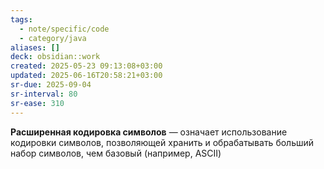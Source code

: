 ```yaml
---
tags:
  - note/specific/code
  - category/java
aliases: []
deck: obsidian::work
created: 2025-05-23 09:13:08+03:00
updated: 2025-06-16T20:58:21+03:00
sr-due: 2025-09-04
sr-interval: 80
sr-ease: 310
---
```


**Расширенная кодировка символов**
—
означает использование кодировки символов, позволяющей хранить и обрабатывать больший набор символов, чем базовый (например, ASCII)

